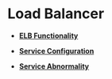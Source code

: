 # Load Balancer<a name="EN-US_TOPIC_0210352268"></a>

-   **[ELB Functionality](elb-functionality.md)**  

-   **[Service Configuration](service-configuration.md)**  

-   **[Service Abnormality](service-abnormality.md)**  


